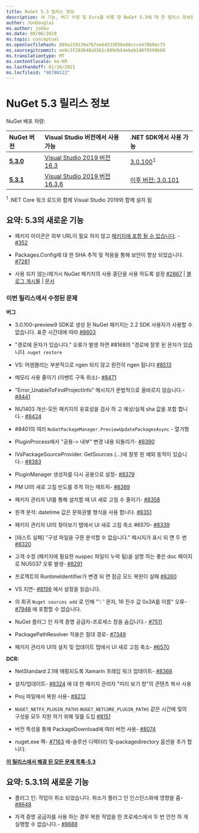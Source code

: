```yaml
---
title: NuGet 5.3 릴리스 정보
description: 새 기능, 버그 수정 및 Ecrs를 비롯 한 NuGet 5.3에 대 한 릴리스 정보입니다.
author: JonDouglas
ms.author: jodou
ms.date: 09/06/2019
ms.topic: conceptual
ms.openlocfilehash: 009a219139a767ee6453305be68ccce478b0ec75
ms.sourcegitcommit: ee6c3f203648a5561c809db54ebeb1d0f0598b68
ms.translationtype: MT
ms.contentlocale: ko-KR
ms.lasthandoff: 01/26/2021
ms.locfileid: "98780122"
---
```

# <a name="nuget-53-release-notes"></a>NuGet 5.3 릴리스 정보

NuGet 배포 차량:

| NuGet 버전 | Visual Studio 버전에서 사용 가능| .NET SDK에서 사용 가능|
|:---|:---|:---|
| [**5.3.0**](https://nuget.org/downloads) | [Visual Studio 2019 버전 16.3](https://visualstudio.microsoft.com/downloads/) | [3.0.100](https://dotnet.microsoft.com/download/dotnet-core/3.0)<sup>1</sup> |
| [**5.3.1**](https://nuget.org/downloads) | [Visual Studio 2019 버전 16.3.6](https://visualstudio.microsoft.com/downloads/) | [이후 버전: 3.0.101](https://dotnet.microsoft.com/download/dotnet-core/3.0) |

<sup>1</sup> .NET Core 워크 로드와 함께 Visual Studio 2019와 함께 설치 됨

## <a name="summary-whats-new-in-53"></a>요약: 5.3의 새로운 기능

* 패키지 아이콘은 외부 URL이 필요 하지 않고 [패키지에 포함 될 수 있습니다](../reference/msbuild-targets.md#packing-an-icon-image-file). - [#352](https://github.com/NuGet/Home/issues/352)

* Packages.Config에 대 한 SHA 추적 및 적용을 통해 보안이 향상 되었습니다. [#7281](https://github.com/NuGet/Home/issues/7281)

* 사용 되지 않는/레거시 NuGet 패키지의 사용 중단을 사용 하도록 설정 [#2867](https://github.com/NuGet/Home/issues/2867)  |  [블로그 게시물](https://devblogs.microsoft.com/nuget/deprecating-packages-on-nuget-org/)  |  [문서](../nuget-org/deprecate-packages.md)

### <a name="issues-fixed-in-this-release"></a>이번 릴리스에서 수정된 문제

**버그**

* 3.0.100-preview9 SDK로 생성 된 NuGet 패키지는 2.2 SDK 사용자가 사용할 수 없습니다. 표준 시간대에 따라 [#8603](https://github.com/NuGet/Home/issues/8603)

* "경로에 문자가 있습니다." 오류가 발생 하면 #8168의 "경로에 잘못 된 문자가 있습니다. `nuget restore` [](https://github.com/NuGet/Home/issues/8168)

* VS: 어셈블리는 부분적으로 ngen 되지 않고 완전히 ngen 됩니다 [#8513](https://github.com/NuGet/Home/issues/8513)

* 메모리 사용 줄이기 (이벤트 구독 취소)- [#8471](https://github.com/NuGet/Home/issues/8471)

* "Error_UnableToFindProjectInfo" 메시지가 문법적으로 올바르지 않습니다.- [#8441](https://github.com/NuGet/Home/issues/8441)

* NU1403 개선-모든 패키지의 유효성을 검사 하 고 예상/실제 sha 값을 포함 합니다.- [#8424](https://github.com/NuGet/Home/issues/8424)

* #8401의 여러 `NuGetPackageManager.PreviewUpdatePackagesAsync`  -  [](https://github.com/NuGet/Home/issues/8401) 열거형

* PluginProcess에서 "공용-> 내부" 변경 내용 되돌리기- [#8390](https://github.com/NuGet/Home/issues/8390)

* IVsPackageSourceProvider. GetSources (...)에 잘못 된 예외 동작이 있습니다.- [#8383](https://github.com/NuGet/Home/issues/8383)

* PluginManager 생성자를 다시 공용으로 설정- [#8379](https://github.com/NuGet/Home/issues/8379)

* PM UI의 새로 고침 빈도를 추적 하는 메트릭- [#8369](https://github.com/NuGet/Home/issues/8369)

* 패키지 관리자 UI를 통해 설치할 때 UI 새로 고침 수 줄이기- [#8358](https://github.com/NuGet/Home/issues/8358)

* 원격 분석: datetime 값은 문화권별 형식을 사용 합니다. [#8351](https://github.com/NuGet/Home/issues/8351)

* 패키지 관리자 UI의 찾아보기 탭에서 UI 새로 고침 축소 #6570- [#8339](https://github.com/NuGet/Home/issues/8339)

* [테스트 실패] "구성 파일을 구문 분석할 수 없습니다." 메시지가 표시 되 면 두 번 [#8320](https://github.com/NuGet/Home/issues/8320)

* 고객 수정 (패키지에 필요한 nuspec 파일이 누락 됨)을 설명 하는 좋은 doc 페이지로 NU5037 오류 발생- [#8291](https://github.com/NuGet/Home/issues/8291)

* 프로젝트의 RuntimeIdentifier가 변경 되 면 잠금 모드 복원이 실패 [#8260](https://github.com/NuGet/Home/issues/8260)

* VS 지연- [#8156](https://github.com/NuGet/Home/issues/8156) 에서 설정을 읽습니다.

* 의 회귀 `Nuget sources add` 로 인해 "': ' 문자, 16 진수 값 0x3A를 이름" 오류- [#7948](https://github.com/NuGet/Home/issues/7948) 에 포함할 수 없습니다.

* NuGet 플러그 인 자격 증명 공급자-프로세스 창을 숨깁니다.- [#7511](https://github.com/NuGet/Home/issues/7511)

* PackagePathResolver 적용은 절대 경로- [#7349](https://github.com/NuGet/Home/issues/7349)

* 패키지 관리자 UI의 설치 및 업데이트 탭에서 UI 새로 고침 축소- [#6570](https://github.com/NuGet/Home/issues/6570)

**DCR:**

* NetStandard 2.1에 매핑되도록 Xamarin 프레임 워크 업데이트- [#8368](https://github.com/NuGet/Home/issues/8368)

* 설치/업데이트- [#8324](https://github.com/NuGet/Home/issues/8324) 에 대 한 패키지 관리자 "미리 보기 창"의 콘텐츠 복사 사용

* Proj 파일에서 복원 사용- [#8212](https://github.com/NuGet/Home/issues/8212)

* `NUGET_NETFX_PLUGIN_PATHS` `NUGET_NETCORE_PLUGIN_PATHS` 같은 시간에 및의 구성을 모두 지원 하기 위해 및를 도입 [#8151](https://github.com/NuGet/Home/issues/8151)

* 버전 특성을 통해 PackageDownload에 여러 버전 사용- [#8074](https://github.com/NuGet/Home/issues/8074)

* nuget.exe 팩- [#7163](https://github.com/NuGet/Home/issues/7163) 에-솔루션 디렉터리 및-packagedirectory 옵션을 추가 합니다.

**[이 릴리스에서 해결 된 모든 문제 목록-5.3](https://github.com/nuget/home/issues?q=is%3Aissue+is%3Aclosed+milestone%3A%225.3")**

## <a name="summary-whats-new-in-531"></a>요약: 5.3.1의 새로운 기능

* 플러그 인: 작업이 취소 되었습니다. 취소가 플러그 인 인스턴스화에 영향을 줌- [#8648](https://github.com/NuGet/Home/issues/8648)

* 자격 증명 공급자를 사용 하는 경우 복원 작업을 한 프로세스에서 두 번 안전 하 게 실행할 수 없습니다.- [#8688](https://github.com/NuGet/Home/issues/8688)
